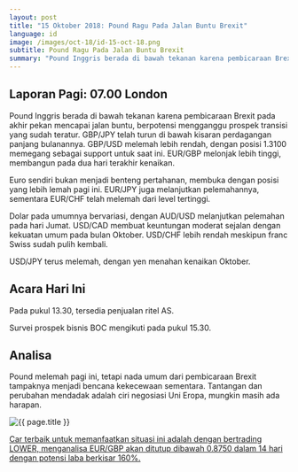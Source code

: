 ```yaml
---
layout: post
title: "15 Oktober 2018: Pound Ragu Pada Jalan Buntu Brexit"
language: id
image: /images/oct-18/id-15-oct-18.png
subtitle: Pound Ragu Pada Jalan Buntu Brexit
summary: "Pound Inggris berada di bawah tekanan karena pembicaraan Brexit pada akhir pekan mencapai jalan buntu, berpotensi mengganggu prospek transisi yang sudah teratur"
---
```

## Laporan Pagi: 07.00 London

Pound Inggris berada di bawah tekanan karena pembicaraan Brexit pada akhir pekan mencapai jalan buntu, berpotensi mengganggu prospek transisi yang sudah teratur. GBP/JPY telah turun di bawah kisaran perdagangan panjang bulanannya. GBP/USD melemah lebih rendah, dengan posisi 1.3100 memegang sebagai support untuk saat ini. EUR/GBP melonjak lebih tinggi, membangun pada dua hari terakhir kenaikan.

Euro sendiri bukan menjadi benteng pertahanan, membuka dengan posisi yang lebih lemah pagi ini. EUR/JPY juga melanjutkan pelemahannya, sementara EUR/CHF telah melemah dari level tertinggi.

Dolar pada umumnya bervariasi, dengan AUD/USD melanjutkan pelemahan pada hari Jumat. USD/CAD membuat keuntungan moderat sejalan dengan kekuatan umum pada bulan Oktober. USD/CHF lebih rendah meskipun franc Swiss sudah pulih kembali.

USD/JPY terus melemah, dengan yen menahan kenaikan Oktober.

## Acara Hari Ini

Pada pukul 13.30, tersedia penjualan ritel AS.

Survei prospek bisnis BOC mengikuti pada pukul 15.30.

## Analisa

Pound melemah pagi ini, tetapi nada umum dari pembicaraan Brexit tampaknya menjadi bencana kekecewaan sementara. Tantangan dan perubahan mendadak adalah ciri negosiasi Uni Eropa, mungkin masih ada harapan.

<img src="{{ site.url }}/images/oct-18/id-15-oct-18.png" alt="{{ page.title }}" title="{{ page.title }}">

<a href="%LINK%%?currency=USD&market=forex&underlying=frxEURGBP&formname=higherlower&duration_amount=14&duration_units=d&amount=10&amount_type=stake&expiry_type=duration&barrier=0.875" target="_blank" rel="noopener noreferrer nofollow">Car terbaik untuk memanfaatkan situasi ini adalah dengan bertrading LOWER, menganalisa EUR/GBP akan ditutup dibawah 0.8750 dalam 14 hari dengan potensi laba berkisar 160%.</a>
